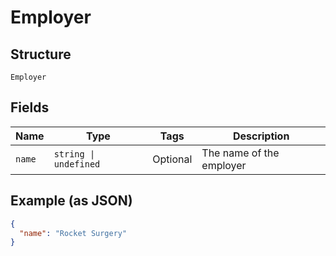 
# Employer

## Structure

`Employer`

## Fields

| Name | Type | Tags | Description |
|  --- | --- | --- | --- |
| `name` | `string \| undefined` | Optional | The name of the employer |

## Example (as JSON)

```json
{
  "name": "Rocket Surgery"
}
```

